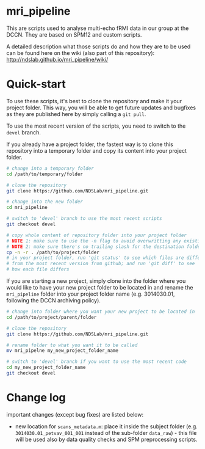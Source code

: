 mri_pipeline
============

This are scripts used to analyse multi-echo fRMI data in our group at the DCCN. They are based on SPM12 and custom scripts.

A detailed description what those scripts do and how they are to be used can be found here on the wiki (also part of this repository):
http://ndslab.github.io/mri_pipeline/wiki/

Quick-start
===============================

To use these scripts, it's best to clone the repository and make it your project folder. This way, you will be able to get future updates and bugfixes as they are 
published here by simply calling a `git pull`.

To use the most recent version of the scripts, you need to switch to the `devel` branch. 

If you already have a project folder, the fastest way is to clone this repository into a temporary folder and copy its content into your project folder.

```bash
# change into a temporary folder
cd /path/to/temporary/folder

# clone the repository
git clone https://github.com/NDSLab/mri_pipeline.git

# change into the new folder
cd mri_pipeline

# switch to 'devel' branch to use the most recent scripts
git checkout devel

# copy whole content of repository folder into your project folder
# NOTE 1: make sure to use the -n flag to avoid overwritting any existing scripts. 
# NOTE 2: make sure there's no trailing slash for the destination folder! 
cp -n -r . /path/to/project/folder
# in your project folder, run 'git status' to see which files are different
# from the most recent version from github; and run 'git diff' to see 
# how each file differs
```

If you are starting a new project, simply clone into the folder where you would like to have your new project folder to be located in and rename the `mri_pipeline` folder into your project folder name (e.g. 3014030.01, following the DCCN archiving policy).

```bash
# change into folder where you want your new project to be located in
cd /path/to/project/parent/folder

# clone the repository
git clone https://github.com/NDSLab/mri_pipeline.git

# rename folder to what you want it to be called
mv mri_pipelne my_new_project_folder_name

# switch to 'devel' branch if you want to use the most recent code
cd my_new_project_folder_name
git checkout devel
```



Change log
===============

important changes (except bug fixes) are listed below:

* new location for `scans_metadata.m`: place it inside the subject folder (e.g. `3014030.01_petvav_001_001` instead of the sub-folder `data_raw`) - this file will be used also by data quality checks and SPM preprocessing scripts. 
